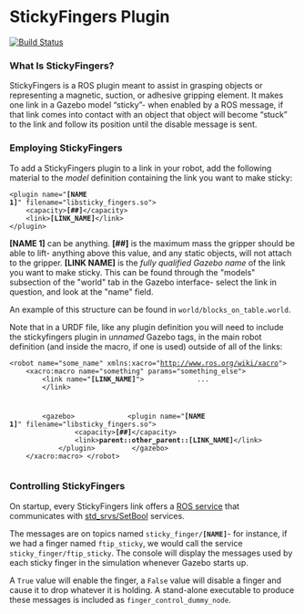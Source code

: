 # StickyFingers Plugin #


[![Build Status](https://travis-ci.org/cwru-robotics/cwru_stickyfingers.svg?branch=master)](https://travis-ci.org/cwru-robotics/cwru_stickyfingers)

### What Is StickyFingers? ###

StickyFingers is a ROS plugin meant to assist in grasping objects or representing a magnetic, suction, or adhesive gripping element. It makes one link in a Gazebo model “sticky”- when enabled by a ROS message, if that link comes into contact with an object that object will become “stuck” to the link and follow its position until the disable message is sent.
	
### Employing StickyFingers ###

To add a StickyFingers plugin to a link in your robot, add the following material to the *model* definition containing the link you want to make sticky:<pre><code>&lt;plugin name="<strong>[NAME 1]</strong>" filename="libsticky_fingers.so">
&nbsp;&nbsp;&nbsp;&nbsp;&lt;capacity><strong>[##]</strong>&lt;/capacity>
&nbsp;&nbsp;&nbsp;&nbsp;&lt;link><strong>[LINK_NAME]</strong>&lt;/link>
&lt;/plugin></code></pre>
**[NAME 1]** can be anything.
**[##]** is the maximum mass the gripper should be able to lift- anything above this value, and any static objects, will not attach to the gripper.
**[LINK NAME]** is the _fully qualified Gazebo name_ of the link you want to make sticky. This can be found through the "models" subsection of the "world" tab in the Gazebo interface- select the link in question, and look at the "name" field.

An example of this structure can be found in `world/blocks_on_table.world`.

Note that in a URDF file, like any plugin definition you will need to include the stickyfingers plugin in *unnamed* Gazebo tags, in the main robot definition (and inside the macro, if one is used) outside of all of the links:<pre><code>&lt;robot name="some_name" xmlns:xacro="<http://www.ros.org/wiki/xacro>">
&nbsp;&nbsp;&nbsp;&nbsp;&lt;xacro:macro name="something" params="something_else">
&nbsp;&nbsp;&nbsp;&nbsp;&nbsp;&nbsp;&nbsp;&nbsp;&lt;link name="<strong>[LINK_NAME]</strong>">
&nbsp;&nbsp;&nbsp;&nbsp;&nbsp;&nbsp;&nbsp;&nbsp;&nbsp;&nbsp;&nbsp;&nbsp;... 
&nbsp;&nbsp;&nbsp;&nbsp;&nbsp;&nbsp;&nbsp;&nbsp;&lt;/link>
		
&nbsp;&nbsp;&nbsp;&nbsp;&nbsp;&nbsp;&nbsp;&nbsp;&lt;gazebo>
&nbsp;&nbsp;&nbsp;&nbsp;&nbsp;&nbsp;&nbsp;&nbsp;&nbsp;&nbsp;&nbsp;&nbsp;&lt;plugin name="<strong>[NAME 1]</strong>" filename="libsticky_fingers.so">
&nbsp;&nbsp;&nbsp;&nbsp;&nbsp;&nbsp;&nbsp;&nbsp;&nbsp;&nbsp;&nbsp;&nbsp;&nbsp;&nbsp;&nbsp;&nbsp;&lt;capacity><strong>[##]</strong>&lt;/capacity>
&nbsp;&nbsp;&nbsp;&nbsp;&nbsp;&nbsp;&nbsp;&nbsp;&nbsp;&nbsp;&nbsp;&nbsp;&nbsp;&nbsp;&nbsp;&nbsp;&lt;link><strong>parent::other_parent::[LINK_NAME]</strong>&lt;/link>
&nbsp;&nbsp;&nbsp;&nbsp;&nbsp;&nbsp;&nbsp;&nbsp;&nbsp;&nbsp;&nbsp;&nbsp;&lt;/plugin>
&nbsp;&nbsp;&nbsp;&nbsp;&nbsp;&nbsp;&nbsp;&nbsp;&lt;/gazebo>
&nbsp;&nbsp;&nbsp;&nbsp;&lt;/xacro:macro>
&lt;/robot></pre></code>
### Controlling StickyFingers ###

On startup, every StickyFingers link offers a <a href="http://wiki.ros.org/Services">ROS service</a> that communicates with <a href="http://docs.ros.org/jade/api/std_srvs/html/srv/SetBool.html">std_srvs/SetBool</a> services.

The messages are on topics named <code>sticky_finger/<strong>[NAME]</strong></code>- for instance, if we had a finger named `ftip_sticky`, we would call the service `sticky_finger/ftip_sticky`. The console will display the messages used by each sticky finger in the simulation whenever Gazebo starts up.

A `True` value will enable the finger, a `False` value will disable a finger and cause it to drop whatever it is holding.
A stand-alone executable to produce these messages is included as `finger_control_dummy_node`.

